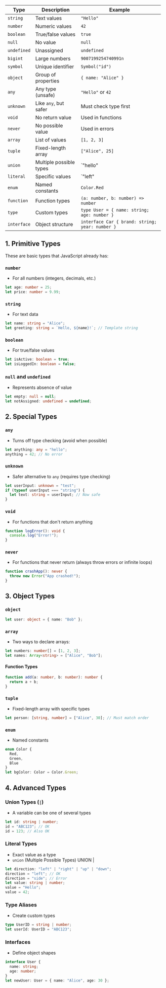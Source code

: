 | Type        | Description             | Example                                         |
| ----------- | ----------------------- | ----------------------------------------------- |
| `string`    | Text values             | `"Hello"`                                       |
| `number`    | Numeric values          | `42`                                            |
| `boolean`   | True/false values       | `true`                                          |
| `null`      | No value                | `null`                                          |
| `undefined` | Unassigned              | `undefined`                                     |
| `bigint`    | Large numbers           | `9007199254740991n`                             |
| `symbol`    | Unique identifier       | `Symbol("id")`                                  |
| `object`    | Group of properties     | `{ name: "Alice" }`                             |
| `any`       | Any type (unsafe)       | `"Hello"` or `42`                               |
| `unknown`   | Like `any`, but safer   | Must check type first                           |
| `void`      | No return value         | Used in functions                               |
| `never`     | No possible value       | Used in errors                                  |
| `array`     | List of values          | `[1, 2, 3]`                                     |
| `tuple`     | Fixed-length array      | `["Alice", 25]`                                 |
| `union`     | Multiple possible types | `"hello"                                        |
| `literal`   | Specific values         | `"left"                                         |
| `enum`      | Named constants         | `Color.Red`                                     |
| `function`  | Function types          | `(a: number, b: number) => number`              |
| `type`      | Custom types            | `type User = { name: string; age: number }`     |
| `interface` | Object structure        | `interface Car { brand: string; year: number }` |

## **1. Primitive Types**

These are basic types that JavaScript already has:
### **`number`**

- For all numbers (integers, decimals, etc.)
```ts
let age: number = 25;
let price: number = 9.99;
```
### **`string`**

- For text data
```ts
let name: string = "Alice";
let greeting: string = `Hello, ${name}!`; // Template string
```

### **`boolean`**

- For true/false values
```ts
let isActive: boolean = true;
let isLoggedIn: boolean = false;
```

### **`null` and `undefined`**

- Represents absence of value
```ts
let empty: null = null;
let notAssigned: undefined = undefined;
```

## **2. Special Types**

### **`any`**

- Turns off type checking (avoid when possible)
```ts
let anything: any = "hello";
anything = 42; // No error
```
### **`unknown`**

- Safer alternative to `any` (requires type checking)
```ts
let userInput: unknown = "test";
if (typeof userInput === "string") {
  let text: string = userInput; // Now safe
}
```
### **`void`**

- For functions that don't return anything
```ts
function logError(): void {
  console.log("Error!");
}
```
### **`never`**

- For functions that never return (always throw errors or infinite loops)
```ts
function crashApp(): never {
  throw new Error("App crashed!");
}
```
## **3. Object Types**

### **`object`**
```ts
let user: object = { name: "Bob" };
```

### **`array`**

- Two ways to declare arrays:
```ts
let numbers: number[] = [1, 2, 3];
let names: Array<string> = ["Alice", "Bob"];
```

#### Function Types
```ts
function add(a: number, b: number): number {
  return a + b;
}

```

### **`tuple`**

- Fixed-length array with specific types
```ts
let person: [string, number] = ["Alice", 30]; // Must match order
```
### **`enum`**

- Named constants
```ts
enum Color {
  Red,
  Green,
  Blue
}
let bgColor: Color = Color.Green;

```
## **4. Advanced Types**

### **Union Types (`|`)**

- A variable can be one of several types
```ts
let id: string | number;
id = "ABC123"; // OK
id = 123; // Also OK
```
### **Literal Types**

- Exact value as a type  
- `union` (Multiple Possible Types)
 UNION   |
```ts
let direction: "left" | "right" | "up" | "down";
direction = "left"; // OK
direction = "side"; // Error
let value: string | number;
value = "Hello";
value = 42;
```

### **Type Aliases**

- Create custom types
```ts
type UserID = string | number;
let userId: UserID = "ABC123";
```
### **Interfaces**

- Define object shapes
```ts
interface User {
  name: string;
  age: number;
}
let newUser: User = { name: "Alice", age: 30 };
```


